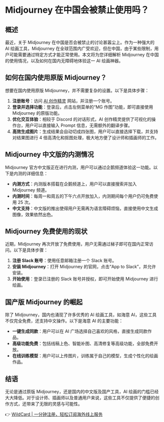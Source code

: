 # Midjourney 在中国会被禁止使用吗？

## 概述
最近，关于 Midjourney 在中国是否会被禁止的讨论甚嚣尘上。作为一种强大的 AI 绘画工具，Midjourney 在全球范围内广受欢迎，但在中国，由于某些限制，用户可能需要通过特定方式才能正常使用。本文将为您详细解析 Midjourney 在中国的使用情况，以及如何在国内无障碍地体验这一 AI 绘画神器。

## 如何在国内使用原版 Midjourney？
想要在国内使用原版 Midjourney，并不需要复杂的设置。以下是具体步骤：

1. **注册账号**：访问 [AI 创作精灵](https://bbtdd.com/WildCard) 网站，并注册一个账号。
2. **登录并选择功能**：登录后，点击左侧菜单的“MG 作图”功能，即可直接使用 Midjourney 的原版功能。
3. **优化交互体验**：相较于 Discord 的对话形式，AI 创作精灵提供了可视化的操作台，用户可以直接输入 Prompt 信息，无需额外的翻译步骤。
4. **高效生成图片**：生成结果会自动切成四张图，用户可以直接选择下载，并支持对结果图进行 4 倍高清化和抠图处理，极大地方便了设计师和插画师的工作。

## Midjourney 中文版的内测情况
Midjourney 官方中文版正在进行内测，用户可以通过企鹅频道体验这一功能。以下是内测的详细信息：

- **内测方式**：内测版本搭载在企鹅频道上，用户可以直接搜索并加入 Midjourney 频道。
- **内测时间**：每周一和周五的下午六点开放加入，内测期间每个用户仍可免费使用 25 次。
- **中文支持**：中文版的推出使得用户无需再为语言障碍烦恼，直接使用中文生成图像，效果依然出色。

## Midjourney 免费使用的现状
近期，Midjourney 再次开放了免费使用，用户无需通过梯子即可在国内正常访问。以下是具体步骤：

1. **注册 Slack 账号**：使用任意邮箱注册一个 Slack 账号。
2. **安装 Midjourney**：打开 Midjourney 的官网，点击“App to Slack”，并允许安装。
3. **开始使用**：登录已注册的 Slack 账号并授权，即可开始使用 Midjourney 进行绘画。

## 国产版 Midjourney 的崛起
除了 Midjourney，国内也涌现了许多优秀的 AI 绘画工具，如海意 AI，这些工具不仅完全免费，还支持中文操作。以下是海意 AI 的主要功能：

- **一键生成同款**：用户可以在 AI 广场选择自己喜欢的风格，直接生成同款作品。
- **高级功能免费**：包括线稿上色、智能补图、高清修复等高级功能，全部免费开放。
- **在线训练模型**：用户可以上传图片，训练属于自己的模型，生成个性化的绘画作品。

## 结语
无论是通过原版 Midjourney，还是国内的中文版及国产工具，AI 绘画的门槛已经大大降低。对于设计师、插画师以及普通用户来说，这些工具不仅提供了便捷的创作方式，还带来了无限的灵感与可能性。

👉 [WildCard | 一分钟注册，轻松订阅海外线上服务](https://bbtdd.com/WildCard)